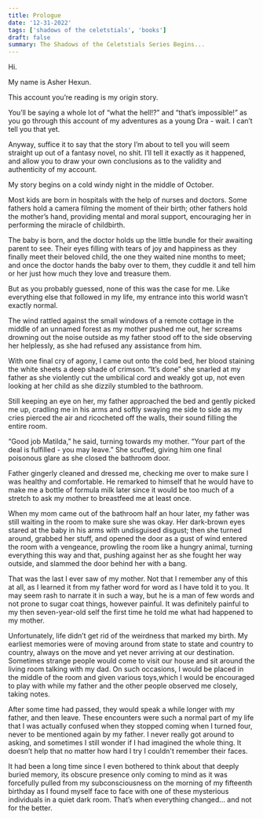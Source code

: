 ```yaml
---
title: Prologue 
date: '12-31-2022'
tags: ['shadows of the celetstials', 'books']
draft: false
summary: The Shadows of the Celetstials Series Begins...
---
```






Hi.

My name is Asher Hexun.

This account you’re reading is my origin story. 

You’ll be saying a whole lot of “what the hell!?” and “that’s impossible!” as you go through this account of my adventures as a young Dra - wait. I can’t tell you that yet. 

Anyway, suffice it to say that the story I’m about to tell you will seem straight up out of a fantasy novel, no shit. I’ll tell it exactly as it happened, and allow you to draw your own conclusions as to the validity and authenticity of my account. 

My story begins on a cold windy night in the middle of October.

Most kids are born in hospitals with the help of nurses and doctors. Some fathers hold a camera filming the moment of their birth; other fathers hold the mother’s hand, providing mental and moral support, encouraging her in performing the miracle of childbirth.

The baby is born, and the doctor holds up the little bundle for their awaiting parent to see. Their eyes filling with tears of joy and happiness as they finally meet their beloved child, the one they waited nine months to meet; and once the doctor hands the baby over to them, they cuddle it and tell him or her just how much they love and treasure them. 

But as you probably guessed, none of this was the case for me. Like everything else that followed in my life, my entrance into this world wasn’t exactly normal.

The wind rattled against the small windows of a remote cottage in the middle of an unnamed forest as my mother pushed me out, her screams drowning out the noise outside as my father stood off to the side observing her helplessly, as she had refused any assistance from him.

With one final cry of agony, I came out onto the cold bed, her blood staining the white sheets a deep shade of crimson. “It’s done” she snarled at my father as she violently cut the umbilical cord and weakly got up, not even looking at her child as she dizzily stumbled to the bathroom. 

Still keeping an eye on her, my father approached the bed and gently picked me up, cradling me in his arms and softly swaying me side to side as my cries pierced the air and ricocheted off the walls, their sound filling the entire room.

“Good job Matilda,” he said, turning towards my mother. “Your part of the deal is fulfilled - you may leave.” She scuffed, giving him one final poisonous glare as she closed the bathroom door.

Father gingerly cleaned and dressed me, checking me over to make sure I was healthy and comfortable. He remarked to himself that he would have to make me a bottle of formula milk later since it would be too much of a stretch to ask my mother to breastfeed me at least once.

When my mom came out of the bathroom half an hour later, my father was still waiting in the room to make sure she was okay. Her dark-brown eyes stared at the baby in his arms with undisguised disgust; then she turned around, grabbed her stuff, and opened the door as a gust of wind entered the room with a vengeance, prowling the room like a hungry animal, turning everything this way and that, pushing against her as she fought her way outside, and slammed the door behind her with a bang.

That was the last I ever saw of my mother. Not that I remember any of this at all, as I learned it from my father word for word as I have told it to you. It may seem rash to narrate it in such a way, but he is a man of few words and not prone to sugar coat things, however painful. It was definitely painful to my then seven-year-old self the first time he told me what had happened to my mother.

Unfortunately, life didn’t get rid of the weirdness that marked my birth. My earliest memories were of moving around from state to state and country to country, always on the move and yet never arriving at our destination. Sometimes strange people would come to visit our house and sit around the living room talking with my dad. On such occasions, I would be placed in the middle of the room and given various toys,which I would be encouraged to play with while my father and the other people observed me closely, taking notes.

 After some time had passed, they would speak a while longer with my father, and then leave. These encounters were such a normal part of my life that I was actually confused when they stopped coming when I turned four, never to be mentioned again by my father. I never really got around to asking, and sometimes I still wonder if I had imagined the whole thing. It doesn’t help that no matter how hard I try I couldn't remember their faces.

It had been a long time since I even bothered to think about that deeply buried memory, its obscure presence only coming to mind as it was forcefully pulled from my subconsciousness on the morning of my fifteenth birthday as I found myself face to face with one of these mysterious individuals in a quiet dark room. That’s when everything changed… and not for the better.

